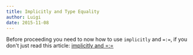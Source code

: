 ```yaml
---
title: Implicitly and Type Equality 
author: Luigi
date: 2015-11-08 
---
```


Before proceeding you need to now how to use `implicitly` and `=:=`, 
if you don't just read this article: <a href="https://apocalisp.wordpress.com/2010/06/10/type-level-programming-in-scala-part-2-implicitly-and/" target="_blank">implicitly and =:=</a>


